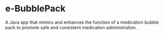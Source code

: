 # e-BubblePack
A Java app that mimics and enhances the function of a medication bubble pack to promote safe and consistent medication administration.
